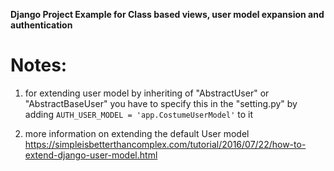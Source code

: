 **Django Project Example for Class based views, user model expansion and authentication**

# Notes:

1. for extending user model by inheriting of "AbstractUser" or "AbstractBaseUser" you have to specify this in the "setting.py" by adding `AUTH_USER_MODEL = 'app.CostumeUserModel'`  to it

2. more information on extending the default User model https://simpleisbetterthancomplex.com/tutorial/2016/07/22/how-to-extend-django-user-model.html